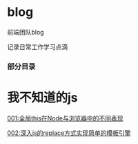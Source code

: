 # blog
前端团队blog

记录日常工作学习点滴

### 部分目录

# 我不知道的js

[001:全局this在Node与浏览器中的不同表现](https://github.com/leeson8888/blog/blob/master/%E6%88%91%E4%B8%8D%E7%9F%A5%E9%81%93%E7%9A%84javascript/001:%E5%85%A8%E5%B1%80this%E5%9C%A8Node%E4%B8%8E%E6%B5%8F%E8%A7%88%E5%99%A8%E4%B8%AD%E7%9A%84%E4%B8%8D%E5%90%8C%E8%A1%A8%E7%8E%B0.md)


[002:深入js的replace方式实现简单的模板引擎](https://github.com/leeson8888/blog/blob/master/%E4%BD%A0%E4%B8%8D%E7%9F%A5%E9%81%93%E7%9A%84javascript/001:%E5%85%A8%E5%B1%80this%E5%9C%A8Node%E4%B8%8E%E6%B5%8F%E8%A7%88%E5%99%A8%E4%B8%AD%E7%9A%84%E4%B8%8D%E5%90%8C%E8%A1%A8%E7%8E%B0.md)